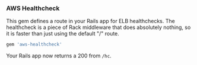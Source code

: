 ### AWS Healthcheck

This gem defines a route in your Rails app for ELB healthchecks. The healthcheck is a piece of Rack middleware that does absolutely nothing, so it is faster than just using the default "/" route.

```ruby
gem 'aws-healthcheck'
```

Your Rails app now returns a 200 from `/hc`.

